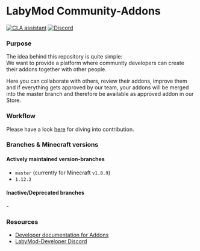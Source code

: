 # LabyMod Community-Addons

[![CLA assistant](https://cla-assistant.io/readme/badge/LabyMod/addons)](https://cla-assistant.io/LabyMod/addons)
[![Discord](https://img.shields.io/discord/412724944112320513.svg)](https://labymod.net/dc/dev)

### Purpose
The idea behind this repository is quite simple:<br>
We want to provide a platform where community developers can create their addons together with other people.

Here you can collaborate with others, review their addons, improve them and if everything gets approved by our team, your addons will be merged into the master branch and therefore be available as approved addon in our Store.

### Workflow
Please have a look [here](./CONTRIBUTING.md#workflow) for diving into contribution.

### Branches & Minecraft versions
#### Actively maintained version-branches
* `master` (currently for Minecraft `v1.8.9`)
* `1.12.2`

#### Inactive/Deprecated branches
\-

### Resources
* [Developer documentation for Addons](https://docs.labymod.net/pages/create-addons/introduction/)
* [LabyMod-Developer Discord](https://labymod.net/dc/dev)

